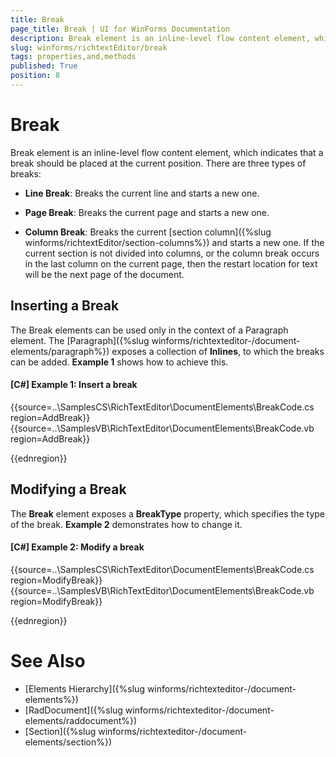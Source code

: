 ```yaml
---
title: Break
page_title: Break | UI for WinForms Documentation
description: Break element is an inline-level flow content element, which indicates that a break should be placed at the current position.
slug: winforms/richtextEditor/break
tags: properties,and,methods
published: True
position: 8
---
```


# Break

Break element is an inline-level flow content element, which indicates that a break should be placed at the current position. There are three types of breaks:

* __Line Break__: Breaks the current line and starts a new one.

* __Page Break__: Breaks the current page and starts a new one.

* __Column Break__: Breaks the current [section column]({%slug winforms/richtextEditor/section-columns%}) and starts a new one. If the current section is not divided into columns, or the column break occurs in the last column on the current page, then the restart location for text will be the next page of the document.

## Inserting a Break

The Break elements can be used only in the context of a Paragraph element. The [Paragraph]({%slug winforms/richtexteditor-/document-elements/paragraph%}) exposes a collection of __Inlines__, to which the breaks can be added. __Example 1__ shows how to achieve this.

#### [C#] Example 1: Insert a break

{{source=..\SamplesCS\RichTextEditor\DocumentElements\BreakCode.cs region=AddBreak}}
{{source=..\SamplesVB\RichTextEditor\DocumentElements\BreakCode.vb region=AddBreak}}
 

{{ednregion}}

## Modifying a Break

The __Break__ element exposes a __BreakType__ property, which specifies the type of the break. __Example 2__ demonstrates how to change it.

#### [C#] Example 2: Modify a break

{{source=..\SamplesCS\RichTextEditor\DocumentElements\BreakCode.cs region=ModifyBreak}}
{{source=..\SamplesVB\RichTextEditor\DocumentElements\BreakCode.vb region=ModifyBreak}}
   

{{ednregion}}

# See Also

 * [Elements Hierarchy]({%slug winforms/richtexteditor-/document-elements%})
 * [RadDocument]({%slug winforms/richtexteditor-/document-elements/raddocument%})
 * [Section]({%slug winforms/richtexteditor-/document-elements/section%})
